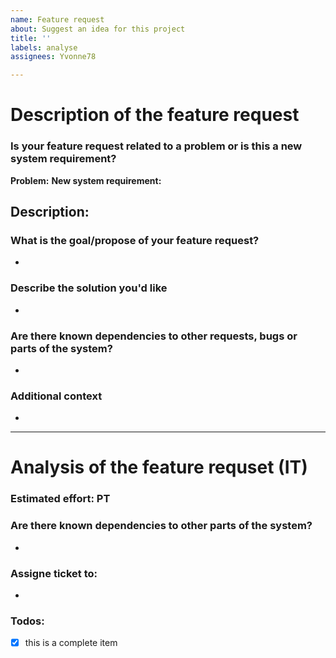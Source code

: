 ```yaml
---
name: Feature request
about: Suggest an idea for this project
title: ''
labels: analyse
assignees: Yvonne78

---
```


# Description of the feature request

### Is your feature request related to a problem or is this a new system requirement?

**Problem:** 
**New system requirement:**

**Description:**
-

### What is the goal/propose of your feature request?
-

### Describe the solution you'd like
-

### Are there known dependencies to other requests, bugs or parts of the system?
-

### Additional context
-

--------------------------------------------------------------------------------------------------------------------------------------------

# Analysis of the feature requset (IT)

### Estimated effort: PT

### Are there known dependencies to other parts of the system?
-

### Assigne ticket to: 
-

### Todos:
- [x] this is a complete item

